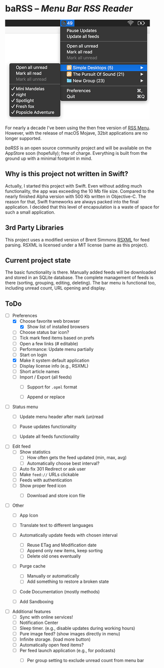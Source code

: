 # baRSS – *Menu Bar RSS Reader*

![screenshot](doc/screenshot.png)

For nearly a decade I've been using the then free version of [RSS Menu](https://itunes.apple.com/us/app/rss-menu/id423069534). However, with the release of macOS Mojave, 32bit applications are no longer supported.

*baRSS* is an open source community project and will be available on the AppStore soon (hopefully); free of charge. Everything is built from the ground up with a minimal footprint in mind.


Why is this project not written in Swift?
-----------------------------------------

Actually, I started this project with Swift. Even without adding much functionality, the app was exceeding the 10 Mb file size. Compared to the nearly finished Alpha version with 500 Kb written in Objective-C. The reason for that, Swift frameworks are always packed into the final application. I decided that this level of encapsulation is a waste of space for such a small application.


3rd Party Libraries
-------------------

This project uses a modified version of Brent Simmons [RSXML](https://github.com/brentsimmons/RSXML) for feed parsing. RSXML is licensed under a MIT license (same as this project).


Current project state
---------------------

The basic functionality is there. Manually added feeds will be downloaded and stored in an SQLite database. The complete management of feeds is there (sorting, grouping, editing, deleting). The bar menu is functional too, including unread count, URL opening and display.


ToDo
----

- [ ] Preferences
	- [x] Choose favorite web browser
		- [x] Show list of installed browsers
	- [ ] Choose status bar icon?
	- [ ] Tick mark feed items based on prefs
	- [ ] Open a few links (# editable)
	- [ ] Performance: Update menu partially
	- [ ] Start on login
	- [x] Make it system default application
	- [ ] Display license info (e.g., RSXML)
	- [ ] Short article names
	- [ ] Import / Export (all feeds)
		- [ ] Support for `.opml` format
		- [ ] Append or replace


- [ ] Status menu
	- [ ] Update menu header after mark (un)read
	- [ ] Pause updates functionality
	- [ ] Update all feeds functionality


- [ ] Edit feed
	- [ ] Show statistics
		- [ ] How often gets the feed updated (min, max, avg)
		- [ ] Automatically choose best interval?
	- [ ] Auto fix 301 Redirect or ask user
	- [ ] Make `feed://` URLs clickable
	- [ ] Feeds with authentication
	- [ ] Show proper feed icon
		- [ ] Download and store icon file


- [ ] Other
	- [ ] App Icon
	- [ ] Translate text to different languages
	- [ ] Automatically update feeds with chosen interval
		- [ ] Reuse ETag and Modification date
		- [ ] Append only new items, keep sorting
		- [ ] Delete old ones eventually
	- [ ] Purge cache
		- [ ] Manually or automatically
		- [ ] Add something to restore a broken state
	- [ ] Code Documentation (mostly methods)
	- [ ] Add Sandboxing


- [ ] Additional features
	- [ ] Sync with online services!
	- [ ] Notification Center
	- [ ] Sleep timer. (e.g., disable updates during working hours)
	- [ ] Pure image feed? (show images directly in menu)
	- [ ] Infinite storage. (load more button)
	- [ ] Automatically open feed items?
	- [ ] Per feed launch application (e.g., for podcasts)
		- [ ] Per group setting to exclude unread count from menu bar

